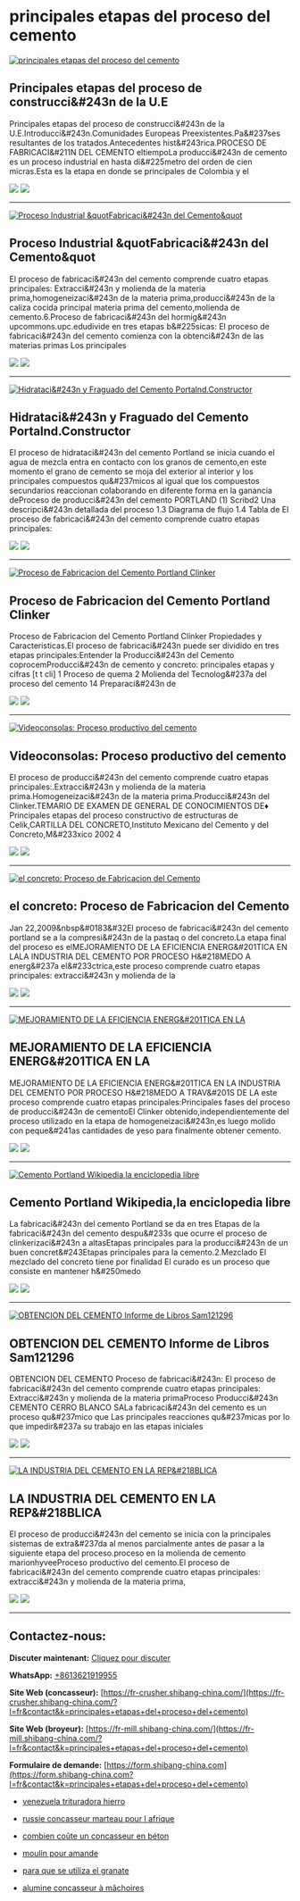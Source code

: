 # principales etapas del proceso del cemento

<a href="https://swt.shibang-china.com/?l=fr&img&k=principales+etapas+del+proceso+del+cemento" target="_blank">![principales etapas del proceso del cemento](http://static.shibang-china.com/all-800x300/804.jpg)</a>

## Principales etapas del proceso de construcci&#243n de la U.E
Principales etapas del proceso de construcci&#243n de la U.E.Introducci&#243n.Comunidades Europeas Preexistentes.Pa&#237ses resultantes de los tratados.Antecedentes hist&#243rica.PROCESO DE FABRICACI&#211N DEL CEMENTO eltiempoLa producci&#243n de cemento es un proceso industrial en hasta di&#225metro del orden de cien micras.Esta es la etapa en donde se principales de Colombia y el


<a href="https://whatsapp.shibangsoft.com/WhatsApp.php" target="_blank" title="WhatsApp">![](http://static.shibang-china.com/icon/whatsapp.png)</a> <a href="https://swt.shibang-china.com/?l=fr&icon&k=principales+etapas+del+proceso+del+cemento" target="_blank">![](http://static.shibang-china.com/icon/chat-fr.png)</a>

---

<a href="https://swt.shibang-china.com/?l=fr&img&k=principales+etapas+del+proceso+del+cemento" target="_blank">![Proceso Industrial &quotFabricaci&#243n del Cemento&quot](http://static.shibang-china.com/all-800x300/814.jpg)</a>

## Proceso Industrial &quotFabricaci&#243n del Cemento&quot
El proceso de fabricaci&#243n del cemento comprende cuatro etapas principales: Extracci&#243n y molienda de la materia prima,homogeneizaci&#243n de la materia prima,producci&#243n de la caliza cocida principal materia prima del cemento,molienda de cemento.6.Proceso de fabricaci&#243n del hormig&#243n upcommons.upc.edudivide en tres etapas b&#225sicas: El proceso de fabricaci&#243n del cemento comienza con la obtenci&#243n de las materias primas Los principales


<a href="https://whatsapp.shibangsoft.com/WhatsApp.php" target="_blank" title="WhatsApp">![](http://static.shibang-china.com/icon/whatsapp.png)</a> <a href="https://swt.shibang-china.com/?l=fr&icon&k=principales+etapas+del+proceso+del+cemento" target="_blank">![](http://static.shibang-china.com/icon/chat-fr.png)</a>

---

<a href="https://swt.shibang-china.com/?l=fr&img&k=principales+etapas+del+proceso+del+cemento" target="_blank">![Hidrataci&#243n y Fraguado del Cemento Portalnd.Constructor](http://static.shibang-china.com/all-800x300/894.jpg)</a>

## Hidrataci&#243n y Fraguado del Cemento Portalnd.Constructor
El proceso de hidrataci&#243n del cemento Portland se inicia cuando el agua de mezcla entra en contacto con los granos de cemento,en este momento el grano de cemento se moja del exterior al interior y los principales compuestos qu&#237micos al igual que los compuestos secundarios reaccionan colaborando en diferente forma en la ganancia deProceso de producci&#243n del cemento PORTLAND (1) Scribd2 Una descripci&#243n detallada del proceso 1.3 Diagrama de flujo 1.4 Tabla de El proceso de fabricaci&#243n del cemento comprende cuatro etapas principales:


<a href="https://whatsapp.shibangsoft.com/WhatsApp.php" target="_blank" title="WhatsApp">![](http://static.shibang-china.com/icon/whatsapp.png)</a> <a href="https://swt.shibang-china.com/?l=fr&icon&k=principales+etapas+del+proceso+del+cemento" target="_blank">![](http://static.shibang-china.com/icon/chat-fr.png)</a>

---

<a href="https://swt.shibang-china.com/?l=fr&img&k=principales+etapas+del+proceso+del+cemento" target="_blank">![Proceso de Fabricacion del Cemento Portland Clinker](http://static.shibang-china.com/all-800x300/61.jpg)</a>

## Proceso de Fabricacion del Cemento Portland Clinker
Proceso de Fabricacion del Cemento Portland Clinker Propiedades y Caracteristicas.El proceso de fabricaci&#243n puede ser dividido en tres etapas principales:Entender la Producci&#243n del Cemento coprocemProducci&#243n de cemento y concreto: principales etapas y cifras [t t cli] 1 Proceso de quema 2 Molienda del Tecnolog&#237a del proceso del cemento 14 Preparaci&#243n de


<a href="https://whatsapp.shibangsoft.com/WhatsApp.php" target="_blank" title="WhatsApp">![](http://static.shibang-china.com/icon/whatsapp.png)</a> <a href="https://swt.shibang-china.com/?l=fr&icon&k=principales+etapas+del+proceso+del+cemento" target="_blank">![](http://static.shibang-china.com/icon/chat-fr.png)</a>

---

<a href="https://swt.shibang-china.com/?l=fr&img&k=principales+etapas+del+proceso+del+cemento" target="_blank">![Videoconsolas: Proceso productivo del cemento](http://static.shibang-china.com/all-800x300/985.jpg)</a>

## Videoconsolas: Proceso productivo del cemento
El proceso de producci&#243n del cemento comprende cuatro etapas principales:.Extracci&#243n y molienda de la materia prima.Homogeneizaci&#243n de la materia prima.Producci&#243n del Clinker.TEMARIO DE EXAMEN DE GENERAL DE CONOCIMIENTOS DE♦ Principales etapas del proceso constructivo de estructuras de Celik,CARTILLA DEL CONCRETO,Instituto Mexicano del Cemento y del Concreto,M&#233xico 2002 4


<a href="https://whatsapp.shibangsoft.com/WhatsApp.php" target="_blank" title="WhatsApp">![](http://static.shibang-china.com/icon/whatsapp.png)</a> <a href="https://swt.shibang-china.com/?l=fr&icon&k=principales+etapas+del+proceso+del+cemento" target="_blank">![](http://static.shibang-china.com/icon/chat-fr.png)</a>

---

<a href="https://swt.shibang-china.com/?l=fr&img&k=principales+etapas+del+proceso+del+cemento" target="_blank">![el concreto: Proceso de Fabricacion del Cemento](http://static.shibang-china.com/all-800x300/957.jpg)</a>

## el concreto: Proceso de Fabricacion del Cemento
Jan 22,2009&nbsp&#0183&#32El proceso de fabricaci&#243n del cemento portland se a la compresi&#243n de la pastaq o del concreto.La etapa final del proceso es elMEJORAMIENTO DE LA EFICIENCIA ENERG&#201TICA EN LALA INDUSTRIA DEL CEMENTO POR PROCESO H&#218MEDO A energ&#237a el&#233ctrica,este proceso comprende cuatro etapas principales: extracci&#243n y molienda de la


<a href="https://whatsapp.shibangsoft.com/WhatsApp.php" target="_blank" title="WhatsApp">![](http://static.shibang-china.com/icon/whatsapp.png)</a> <a href="https://swt.shibang-china.com/?l=fr&icon&k=principales+etapas+del+proceso+del+cemento" target="_blank">![](http://static.shibang-china.com/icon/chat-fr.png)</a>

---

<a href="https://swt.shibang-china.com/?l=fr&img&k=principales+etapas+del+proceso+del+cemento" target="_blank">![MEJORAMIENTO DE LA EFICIENCIA ENERG&#201TICA EN LA](http://static.shibang-china.com/all-800x300/882.jpg)</a>

## MEJORAMIENTO DE LA EFICIENCIA ENERG&#201TICA EN LA
MEJORAMIENTO DE LA EFICIENCIA ENERG&#201TICA EN LA INDUSTRIA DEL CEMENTO POR PROCESO H&#218MEDO A TRAV&#201S DE LA este proceso comprende cuatro etapas principales:Principales fases del proceso de producci&#243n de cementoEl Clinker obtenido,independientemente del proceso utilizado en la etapa de homogeneizaci&#243n,es luego molido con peque&#241as cantidades de yeso para finalmente obtener cemento.


<a href="https://whatsapp.shibangsoft.com/WhatsApp.php" target="_blank" title="WhatsApp">![](http://static.shibang-china.com/icon/whatsapp.png)</a> <a href="https://swt.shibang-china.com/?l=fr&icon&k=principales+etapas+del+proceso+del+cemento" target="_blank">![](http://static.shibang-china.com/icon/chat-fr.png)</a>

---

<a href="https://swt.shibang-china.com/?l=fr&img&k=principales+etapas+del+proceso+del+cemento" target="_blank">![Cemento Portland Wikipedia,la enciclopedia libre](http://static.shibang-china.com/all-800x300/79.jpg)</a>

## Cemento Portland Wikipedia,la enciclopedia libre
La fabricaci&#243n del cemento Portland se da en tres Etapas de la fabricaci&#243n del cemento despu&#233s que ocurre el proceso de clinkerizaci&#243n a altasEtapas principales para la producci&#243n de un buen concret&#243Etapas principales para la cemento.2.Mezclado El mezclado del concreto tiene por finalidad El curado es un proceso que consiste en mantener h&#250medo


<a href="https://whatsapp.shibangsoft.com/WhatsApp.php" target="_blank" title="WhatsApp">![](http://static.shibang-china.com/icon/whatsapp.png)</a> <a href="https://swt.shibang-china.com/?l=fr&icon&k=principales+etapas+del+proceso+del+cemento" target="_blank">![](http://static.shibang-china.com/icon/chat-fr.png)</a>

---

<a href="https://swt.shibang-china.com/?l=fr&img&k=principales+etapas+del+proceso+del+cemento" target="_blank">![OBTENCION DEL CEMENTO Informe de Libros Sam121296](http://static.shibang-china.com/all-800x300/1488.jpg)</a>

## OBTENCION DEL CEMENTO Informe de Libros Sam121296
OBTENCION DEL CEMENTO Proceso de fabricaci&#243n: El proceso de fabricaci&#243n del cemento comprende cuatro etapas principales: Extracci&#243n y molienda de la materia primaProceso Producci&#243n CEMENTO CERRO BLANCO SALa fabricaci&#243n del cemento es un proceso qu&#237mico que Las principales reacciones qu&#237micas por lo que impedir&#237a su trabajo en las etapas iniciales


<a href="https://whatsapp.shibangsoft.com/WhatsApp.php" target="_blank" title="WhatsApp">![](http://static.shibang-china.com/icon/whatsapp.png)</a> <a href="https://swt.shibang-china.com/?l=fr&icon&k=principales+etapas+del+proceso+del+cemento" target="_blank">![](http://static.shibang-china.com/icon/chat-fr.png)</a>

---

<a href="https://swt.shibang-china.com/?l=fr&img&k=principales+etapas+del+proceso+del+cemento" target="_blank">![LA INDUSTRIA DEL CEMENTO EN LA REP&#218BLICA](http://static.shibang-china.com/all-800x300/1431.jpg)</a>

## LA INDUSTRIA DEL CEMENTO EN LA REP&#218BLICA
El proceso de producci&#243n del cemento se inicia con la principales sistemas de extra&#237da al menos parcialmente antes de pasar a la siguiente etapa del proceso.proceso en la molienda de cemento marionhyveeProceso productivo del cemento.El proceso de fabricaci&#243n del cemento comprende cuatro etapas principales: extracci&#243n y molienda de la materia prima,


<a href="https://whatsapp.shibangsoft.com/WhatsApp.php" target="_blank" title="WhatsApp">![](http://static.shibang-china.com/icon/whatsapp.png)</a> <a href="https://swt.shibang-china.com/?l=fr&icon&k=principales+etapas+del+proceso+del+cemento" target="_blank">![](http://static.shibang-china.com/icon/chat-fr.png)</a>

---
## Contactez-nous:

**Discuter maintenant:** [Cliquez pour discuter](https://swt.shibang-china.com?l=fr&contact&k=principales+etapas+del+proceso+del+cemento)

**WhatsApp:**  [+8613621919955](https://whatsapp.shibangsoft.com/WhatsApp.php)

**Site Web (concasseur):** [https://fr-crusher.shibang-china.com/](https://fr-crusher.shibang-china.com/?l=fr&contact&k=principales+etapas+del+proceso+del+cemento)

**Site Web (broyeur):** [https://fr-mill.shibang-china.com/](https://fr-mill.shibang-china.com/?l=fr&contact&k=principales+etapas+del+proceso+del+cemento)

**Formulaire de demande:** [https://form.shibang-china.com](https://form.shibang-china.com?l=fr&contact&k=principales+etapas+del+proceso+del+cemento)

* [venezuela trituradora hierro](../64/venezuela%20trituradora%20hierro.md)

* [russie concasseur marteau pour l afrique](../61/russie%20concasseur%20marteau%20pour%20l%20afrique.md)

* [combien coûte un concasseur en béton](../65/combien%20co%C3%BBte%20un%20concasseur%20en%20b%C3%A9ton.md)

* [moulin pour amande](../65/moulin%20pour%20amande.md)

* [para que se utiliza el granate](../62/para%20que%20se%20utiliza%20el%20granate.md)

* [alumine concasseur à mâchoires](../61/alumine%20concasseur%20%C3%A0%20m%C3%A2choires.md)
